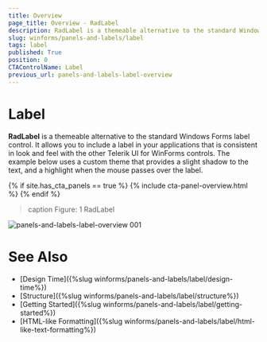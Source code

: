 ```yaml
---
title: Overview
page_title: Overview - RadLabel
description: RadLabel is a themeable alternative to the standard Windows Forms label control.
slug: winforms/panels-and-labels/label
tags: label
published: True
position: 0
CTAControlName: Label
previous_url: panels-and-labels-label-overview
---
```


# Label

__RadLabel__ is a themeable alternative to the standard Windows Forms label control. It allows you to include a label in your applications that is consistent in look and feel with the other Telerik UI for WinForms controls. The example below uses a custom theme that provides a slight shadow to the text, and a highlight when the mouse passes over the label.

{% if site.has_cta_panels == true %}
{% include cta-panel-overview.html %}
{% endif %}

>caption Figure: 1 RadLabel

![panels-and-labels-label-overview 001](images/panels-and-labels-label-overview001.png)

# See Also

* [Design Time]({%slug winforms/panels-and-labels/label/design-time%})
* [Structure]({%slug winforms/panels-and-labels/label/structure%})
* [Getting Started]({%slug winforms/panels-and-labels/label/getting-started%})
* [HTML-like Formatting]({%slug winforms/panels-and-labels/label/html-like-text-formatting%})
